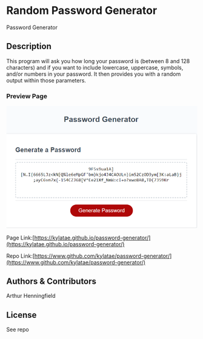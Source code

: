 # Random Password Generator

 Password Generator
 
## Description

This program will ask you how long your password is (between 8 and 128 characters) and if you want to include lowercase, uppercase, symbols, and/or numbers in your password. It then provides you with a random output within those parameters.

### Preview Page

![site review](./assets/images/readme.png)

Page Link:[https://kylatae.github.io/password-generator/](https://kylatae.github.io/password-generator/) 

Repo Link:[https://www.github.com/kylatae/password-generator/](https://www.github.com/kylatae/password-generator/)


## Authors & Contributors 

Arthur Henningfield


## License

See repo

